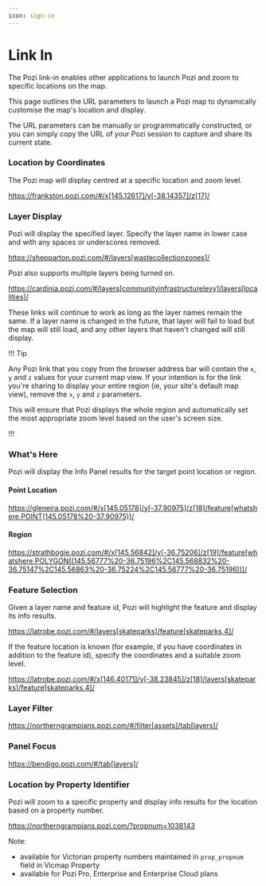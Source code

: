 ```yaml
---
icon: sign-in
---
```


# Link In

The Pozi link-in enables other applications to launch Pozi and zoom to specific locations on the map.

This page outlines the URL parameters to launch a Pozi map to dynamically customise the map's location and display.

The URL parameters can be manually or programmatically constructed, or you can simply copy the URL of your Pozi session to capture and share its current state.

### Location by Coordinates

The Pozi map will display centred at a specific location and zoom level.

https://frankston.pozi.com/#/x[145.12617]/y[-38.14357]/z[17]/

### Layer Display

Pozi will display the specified layer. Specify the layer name in lower case and with any spaces or underscores removed.

https://shepparton.pozi.com/#/layers[wastecollectionzones]/

Pozi also supports multiple layers being turned on.

https://cardinia.pozi.com/#/layers[communityinfrastructurelevy]/layers[localities]/

These links will continue to work as long as the layer names remain the same. If a layer name is changed in the future, that layer will fail to load but the map will still load, and any other layers that haven't changed will still display.

!!! Tip

Any Pozi link that you copy from the browser address bar will contain the `x`, `y` and `z` values for your current map view. If your intention is for the link you're sharing to display your entire region (ie, your site's default map view), remove the `x`, `y` and `z` parameters.

This will ensure that Pozi displays the whole region and automatically set the most appropriate zoom level based on the user's screen size.

!!!

### What's Here

Pozi will display the Info Panel results for the target point location or region.

#### Point Location

https://gleneira.pozi.com/#/x[145.05178]/y[-37.90975]/z[18]/feature[whatshere,POINT(145.05178%20-37.90975)]/

#### Region

https://strathbogie.pozi.com/#/x[145.56842]/y[-36.75206]/z[19]/feature[whatshere,POLYGON((145.56777%20-36.75196%2C145.568832%20-36.75147%2C145.56863%20-36.75224%2C145.56777%20-36.75196))]/

### Feature Selection

Given a layer name and feature id, Pozi will highlight the feature and display its info results.

https://latrobe.pozi.com/#/layers[skateparks]/feature[skateparks,4]/

If the feature location is known (for example, if you have coordinates in addition to the feature id), specify the coordinates and a suitable zoom level.

https://latrobe.pozi.com/#/x[146.40171]/y[-38.23845]/z[18]/layers[skateparks]/feature[skateparks,4]/

### Layer Filter

https://northerngrampians.pozi.com/#/filter[assets]/tab[layers]/

### Panel Focus

https://bendigo.pozi.com/#/tab[layers]/

### Location by Property Identifier

Pozi will zoom to a specific property and display info results for the location based on a property number.

https://northerngrampians.pozi.com/?propnum=1038143

Note:

* available for Victorian property numbers maintained in `prop_propnum` field in Vicmap Property
* available for Pozi Pro, Enterprise and Enterprise Cloud plans
